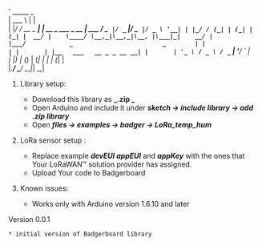 '  _____           _                 
  | ___ \         | |                
  | |_/ / __ _  __| | __ _  ___ _ __ 
  | ___ \/ _` |/ _` |/ _` |/ _ \ '__|
  | |_/ / (_| | (_| | (_| |  __/ |   
  \____/ \__,_|\__,_|\__, |\___|_|   
                      __/ |          
                     |___/           
   _                         _       
  | |                       | |      
  | |__   ___   __ _ _ __ __| |      
  | '_ \ / _ \ / _` | '__/ _` |      
  | |_) | (_) | (_| | | | (_| |      
  |_.__/ \___/ \__,_|_|  \__,_|      
                                     
                                                                                                                                
1. Library setup:
	* Download this library as **_.zip _**
	* Open Arduino and include it under **_sketch -> include library -> add .zip library_**
	* Open **_files -> examples -> badger -> LoRa_temp_hum_**

2. LoRa sensor setup :

	* Replace example **_devEUI appEUI_** and **_appKey_** with the ones that Your LoRaWAN™ solution provider has assigned.  
	* Upload Your code to Badgerboard

3. Known issues:

	* Works only with Arduino version 1.6.10 and later

Version 0.0.1

	* initial version of Badgerboard library



